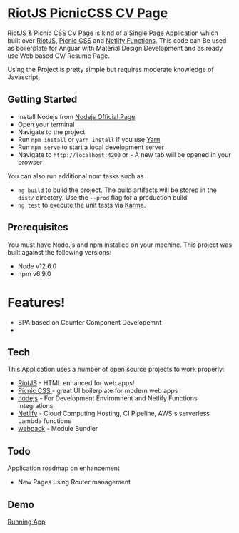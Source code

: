 # [ RiotJS PicnicCSS CV Page ](https://github.com/ganesank/cv-ui-riotjs/) 


RiotJS & Picnic CSS CV Page is kind of a Single Page Application which built over [RiotJS](https://riot.js.org/), [Picnic CSS](https://picnicss.com/) and [Netlify Functions](https://www.netlify.com/). 
This code can Be used as boilerplate for Anguar with Material Design Development and as ready use Web based CV/ Resume Page.

Using the Project is pretty simple but requires moderate knowledge of Javascript, 

## Getting Started
- Install Nodejs from [Nodejs Official Page](https://nodejs.org/en/)
- Open your terminal
- Navigate to the project
- Run `npm install` or `yarn install` if you use [Yarn](https://yarnpkg.com/en/)
- Run `npm serve`  to start a local development server
- Navigate to `http://localhost:4200` or - A new tab will be opened in your browser

You can also run additional npm tasks such as
- `ng build` to build the project. The build artifacts will be stored in the `dist/` directory. Use the `--prod` flag for a production build
- `ng test` to execute the unit tests via [Karma](https://karma-runner.github.io).

## Prerequisites

You must have Node.js and npm installed on your machine. This project was built against the following versions:

- Node v12.6.0
- npm v6.9.0


# Features!

  - SPA based on Counter Component Developemnt 
  -  


## Tech

This Application uses a number of open source projects to work properly:

* [RiotJS](https://riot.js.org/) - HTML enhanced for web apps!
* [Picnic CSS ](https://picnicss.com/) - great UI boilerplate for modern web apps
* [nodejs](https://nodejs.org/) - For Development Enviromnent and Netlify Functions Integrations
* [Netlify](https://www.netlify.com/) - Cloud Computing Hosting, CI Pipeline, AWS's serverless Lambda functions 
* [webpack](https://webpack.js.org/) - Module Bundler

## Todo
Application roadmap on enhancement
  - New Pages using Router management 


## Demo

 [Running App](https://ganesan-cv-ui-riot.netlify.app/)


